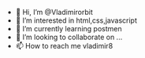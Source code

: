 - 👋 Hi, I’m @Vladimirorbit
- 👀 I’m interested in html,css,javascript 
- 🌱 I’m currently learning postmen
- 💞️ I’m looking to collaborate on ...
- 📫 How to reach me vladimir8

<!---
Vladimirorbit/Vladimirorbit is a ✨ special ✨ repository because its `README.md` (this file) appears on your GitHub profile.
You can click the Preview link to take a look at your changes.
--->
